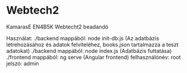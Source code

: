 # Webtech2
KamarasE EN4B5K Webtecht2 beadandó

Használat:
    ./backend mappából: node init-db.js (Az adatbázis létrehozásához és adatok felviteléhez, books.json tartalmazza a teszt adatokat)
    ./backend mappából: node index.js (Adatbázis futtatása)
    ./frontend mappából: ng serve (Angular frontend)
    felhasználónév: root
    jelszó: admin


